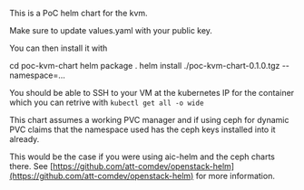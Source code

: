 This is a PoC helm chart for the kvm.

Make sure to update values.yaml with your public key.

You can then install it with

cd poc-kvm-chart
helm package .
helm install ./poc-kvm-chart-0.1.0.tgz --namespace=...

You should be able to SSH to your VM at the kubernetes IP for the container which
you can retrive with ```kubectl get all -o wide```

This chart assumes a working PVC manager and if using ceph for dynamic PVC claims
that the namespace used has the ceph keys installed into it already.

This would be the case if you were using aic-helm and the ceph charts there. See [https://github.com/att-comdev/openstack-helm](https://github.com/att-comdev/openstack-helm) for more information.
